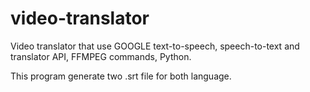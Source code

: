 # video-translator

Video translator that use GOOGLE text-to-speech, speech-to-text and translator API,
                          FFMPEG commands,
                          Python.
                          
This program generate two .srt file for both language. 
